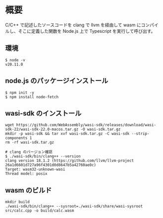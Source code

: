# 概要
C/C++ で記述したソースコードを clang で llvm を経由して wasm にコンパイルし、そこに定義した関数を Node.js 上で Typescript を実行して呼び出す。

## 環境
```
$ node -v  
v20.11.0
```

## node.js のパッケージインストール
```
$ npm init -y
$ npm install node-fetch
```

## wasi-sdk のインストール
```
wget https://github.com/WebAssembly/wasi-sdk/releases/download/wasi-sdk-22/wasi-sdk-22.0-macos.tar.gz -O wasi-sdk.tar.gz
mkdir -p wasi-sdk && tar xvf wasi-sdk.tar.gz -C wasi-sdk --strip-components 1
rm -rf wasi-sdk.tar.gz

# clang のバージョン確認
$ ./wasi-sdk/bin/clang++ --version
clang version 18.1.2 (https://github.com/llvm/llvm-project 26a1d6601d727a96f4301d0d8647b5a42760ae0c)
Target: wasm32-unknown-wasi
Thread model: posix
```

## wasm のビルド
```
mkdir build
./wasi-sdk/bin/clang++ --sysroot=./wasi-sdk/share/wasi-sysroot src/calc.cpp -o build/calc.wasm
```